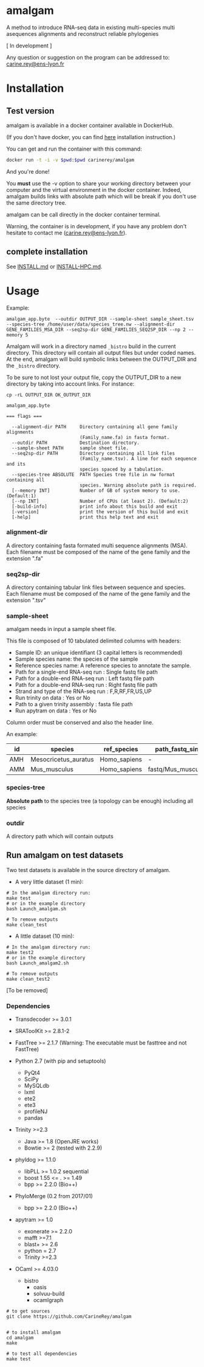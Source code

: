 # amalgam
A method to introduce RNA-seq data in existing multi-species multi asequences alignments and reconstruct reliable phylogenies

[ In development ]

Any question or suggestion on the program can be addressed to: carine.rey@ens-lyon.fr

# Installation

## Test version

amalgam is available in a docker container available in DockerHub.

(If you don't have docker, you can find [here](https://docs.docker.com/linux/step_one/) installation instruction.)

You can get and run the container with this command:

```sh
docker run -t -i -v $pwd:$pwd carinerey/amalgam
```

And you're done!

You **must** use the -v option to share your working directory between your computer and the virtual environment in the docker container. Indeed, amalgam builds links with absolute path which will be break if you don't use the same directory tree.

amalgam can be call directly in the docker container terminal.

Warning, the container is in development, if you have any problem don't hesitate to contact me (carine.rey@ens-lyon.fr).

## complete installation

See [INSTALL.md](INSTALL.md) or [INSTALL-HPC.md](INSTALL-HPC.md).

# Usage

Example:

```
amalgam_app.byte  --outdir OUTPUT_DIR --sample-sheet sample_sheet.tsv --species-tree /home/user/data/species_tree.nw --alignment-dir GENE_FAMILIES_MSA_DIR --seq2sp-dir GENE_FAMILIES_SEQ2SP_DIR --np 2 --memory 5
```

Amalgam will work in a directory named ```_bistro``` build in the current directory.
This directory will contain all output files but under coded names.
At the end, amalgam will build symbolic links between the OUTPUT_DIR and the ```_bistro``` directory.

To be sure to not lost your output file, copy the OUTPUT_DIR to a new directory by taking into account links.
For instance:
```
cp -rL OUTPUT_DIR OK_OUTPUT_DIR
```

```
amalgam_app.byte

=== flags ===

  --alignment-dir PATH     Directory containing all gene family alignments
                           (Family_name.fa) in fasta format.
  --outdir PATH            Destination directory.
  --sample-sheet PATH      sample sheet file.
  --seq2sp-dir PATH        Directory containing all link files
                           (Family_name.tsv). A line for each sequence and its
                           species spaced by a tabulation.
  --species-tree ABSOLUTE  PATH Species tree file in nw format containing all
                           species. Warning absolute path is required.
  [--memory INT]           Number of GB of system memory to use.(Default:1)
  [--np INT]               Number of CPUs (at least 2). (Default:2)
  [-build-info]            print info about this build and exit
  [-version]               print the version of this build and exit
  [-help]                  print this help text and exit

```

### alignment-dir

A directory containing  fasta formated multi sequence alignments (MSA).
Each filename must be composed of the name of the gene family and the extension ".fa"

### seq2sp-dir

A directory containing tabular link files between sequence and species.
Each filename must be composed of the name of the gene family and the extension ".tsv"

### sample-sheet

amalgam needs in input a sample sheet file.

This file is composed of 10 tabulated delimited columns with headers:
  * Sample ID: an unique identifiant (3 capital letters is recommended)
  * Sample species name: the species of the sample
  * Reference species name: A reference species to annotate the sample.
  * Path for a single-end RNA-seq run : Single fastq file path
  * Path for a double-end RNA-seq run : Left fastq file path
  * Path for a double-end RNA-seq run : Right fastq file path
  * Strand and type of the RNA-seq run : F,R,RF,FR,US,UP
  * Run trinity on data : Yes or No
  * Path to a given trinity assembly : fasta file path
  * Run apytram on data : Yes or No

 Column order must be conserved and also the header line.

An example:

id	|species	|ref_species	|path_fastq_single	|path_fastq_left	|path_fastq_right	|orientation	|run_trinity	|path_assembly	|run_apytram
---|---|---|---|---|---|---|---|---|---
AMH	|Mesocricetus_auratus	|Homo_sapiens	|-	|fastq/Mesocricetus_auratus.1.fq	|fastq/Mesocricetus_auratus.2.fq	|UP	|yes	|Trinity_assembly.AMH.fa	|yes
AMM	|Mus_musculus	|Homo_sapiens	|fastq/Mus_musculus.fq	| -	|-	|F	|yes	|-	|yes


### species-tree

**Absolute path** to the species tree (a topology can be enough) including all species

###  outdir
A directory path which will contain outputs


## Run amalgam on test datasets

Two test datasets is available in the source directory of amalgam.

* A very little dataset (1 min):
```
# In the amalgam directory run:
make test
# or in the example directory
bash Launch_amalgam.sh

# To remove outputs
make clean_test
```

* A  little dataset (10 min):
```
# In the amalgam directory run:
make test2
# or in the example directory
bash Launch_amalgam2.sh

# To remove outputs
make clean_test2
```



[To be removed]

### Dependencies

* Transdecoder >= 3.0.1

* SRAToolKit >= 2.8.1-2

* FastTree >= 2.1.7 (Warning: The executable must be fasttree and not FastTree)

* Python 2.7 (with pip and setuptools)
    * PyQt4
    * SciPy
    * MySQLdb
    * lxml
    * ete2
    * ete3
    * profileNJ
    * pandas

* Trinity >=2.3
    * Java >= 1.8 (OpenJRE works)
    * Bowtie >= 2 (tested with 2.2.9)

* phyldog >= 1.1.0
    * libPLL >= 1.0.2 sequential
    * boost 1.55 <= . >= 1.49
    * bpp >= 2.2.0 (Bio++)

* PhyloMerge (0.2 from 2017/01)
    * bpp >= 2.2.0 (Bio++)

* apytram >= 1.0
    * exonerate >= 2.2.0
    * mafft >=7.1
    * blast+ >= 2.6
    * python = 2.7
    * Trinity >=2.3

* OCaml >= 4.03.0
    * bistro
        * oasis
        * solvuu-build
        * ocamlgraph


```
# to get sources
git clone https://github.com/CarineRey/amalgam


# to install amalgam
cd amalgam
make

# to test all dependencies
make test
```
